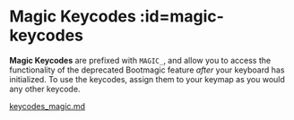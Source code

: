 # Magic Keycodes :id=magic-keycodes

**Magic Keycodes** are prefixed with `MAGIC_`, and allow you to access the functionality of the deprecated Bootmagic feature *after* your keyboard has initialized. To use the keycodes, assign them to your keymap as you would any other keycode.

[keycodes_magic.md](./keycodes_magic.md ':include')
